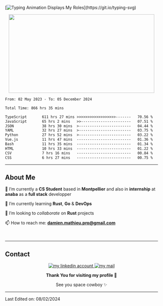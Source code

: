 [![Typing Animation Displays My Roles](https://readme-typing-svg.herokuapp.com?color=%FFFFFF&lines=Hello+I'm+Damien+MATHIEU;Welcome+to+my+Github+profile!;)](https://git.io/typing-svg)

 <p align="center">
     <img align="center" src="https://media.giphy.com/media/11KzOet1ElBDz2/giphy.gif" width="480" height="258" /> 
 </p>

 <!--START_SECTION:waka-->

```txt
From: 02 May 2023 - To: 05 December 2024

Total Time: 866 hrs 35 mins

TypeScript       611 hrs 27 mins >>>>>>>>>>>>>>>>>>-------   70.56 %
JavaScript       65 hrs 2 mins   >>-----------------------   07.51 %
JSON             38 hrs 30 mins  >------------------------   04.44 %
YAML             32 hrs 27 mins  >------------------------   03.75 %
Python           27 hrs 52 mins  >------------------------   03.22 %
Vue.js           11 hrs 47 mins  -------------------------   01.36 %
Bash             11 hrs 35 mins  -------------------------   01.34 %
HTML             10 hrs 33 mins  -------------------------   01.22 %
CSV              7 hrs 16 mins   -------------------------   00.84 %
CSS              6 hrs 27 mins   -------------------------   00.75 %
```

<!--END_SECTION:waka-->
 
 
 <!--
 <p align="center">
           <img src="https://wakatime.com/share/@b21fb822-1b1e-4a56-b3ac-d647f03795fd/3d8fc332-54a6-4d29-9469-965955d6e018.svg"/>
 </p>
 <p align="center">
  <img src="https://wakatime.com/share/@b21fb822-1b1e-4a56-b3ac-d647f03795fd/5d7b153c-4137-40c1-8270-25e516f9619c.svg"/>
 </p>
 -->

 ---

<!-- About Me Section -->

## About Me

<!-- Coding GIF image -->

🔭 I’m currently a **CS Student** based in **Montpellier** and also in **internship** at **anaba** as a **full stack** developper

🌱 I’m currently learning **Rust**, **Go** & **DevOps**

👯 I’m looking to _collaborate_ on **Rust** projects

📫 How to reach me: **damien.mathieu.pro@gmail.com**

<br />
<!-- Contact Section -->

---

## Contact

<p align="center">
<a href="https://www.linkedin.com/in/damien-mathieu-a70348241/" target="_blank">
<img src="https://img.shields.io/badge/LinkedIn-0077B5?style=for-the-badge&logo=linkedin&logoColor=white" alt="my linkedin account" />
</a>
<a href="mailto:damien.mathieu.pro@gmail.com" target="_blank">
<img src="https://img.shields.io/badge/Gmail-D14836?style=for-the-badge&logo=gmail&logoColor=white" alt="my mail" />
</a>
</p>


<p align="center"><b>Thank You for visiting my profile 🙏</b></p>
<p align="center">See you space cowboy ✨ </p>

---


Last Edited on: 08/02/2024


 
